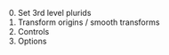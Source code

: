 <link rel="stylesheet" type="text/css" href="style.css">


0. Set 3rd level plurids
0. Transform origins / smooth transforms
0. Controls
0. Options
